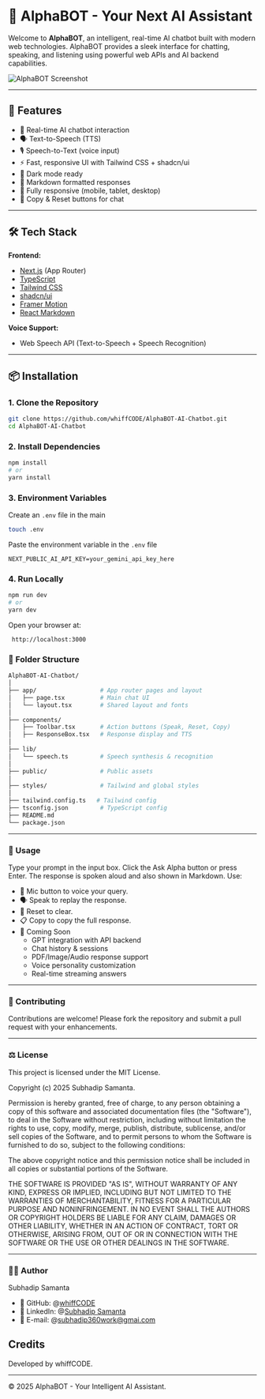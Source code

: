 # 🤖 AlphaBOT - Your Next AI Assistant

Welcome to **AlphaBOT**, an intelligent, real-time AI chatbot built with modern web technologies. AlphaBOT provides a sleek interface for chatting, speaking, and listening using powerful web APIs and AI backend capabilities.

![AlphaBOT Screenshot](https://storage.googleapis.com/gweb-uniblog-publish-prod/images/IO24_WhatsInAName_SocialShare_S96SOzG.width-1300.png)

---

## 🚀 Features

- 💬 Real-time AI chatbot interaction
- 🗣️ Text-to-Speech (TTS)
- 🎙️ Speech-to-Text (voice input)
- ⚡ Fast, responsive UI with Tailwind CSS + shadcn/ui
- 🌙 Dark mode ready
- 🧠 Markdown formatted responses
- 📱 Fully responsive (mobile, tablet, desktop)
- 📎 Copy & Reset buttons for chat

---

## 🛠 Tech Stack

**Frontend:**
- [Next.js](https://nextjs.org/) (App Router)
- [TypeScript](https://www.typescriptlang.org/)
- [Tailwind CSS](https://tailwindcss.com/)
- [shadcn/ui](https://ui.shadcn.com/)
- [Framer Motion](https://www.framer.com/motion/)
- [React Markdown](https://github.com/remarkjs/react-markdown)

**Voice Support:**
- Web Speech API (Text-to-Speech + Speech Recognition)

---

## 📦 Installation

### 1. Clone the Repository
```bash
git clone https://github.com/whiffCODE/AlphaBOT-AI-Chatbot.git
cd AlphaBOT-AI-Chatbot
```
### 2. Install Dependencies
```bash
npm install
# or
yarn install
```
### 3. Environment Variables
Create an ```.env``` file in the main
```bash
touch .env
```
Paste the environment variable in the ```.env``` file
```
NEXT_PUBLIC_AI_API_KEY=your_gemini_api_key_here
```
### 4. Run Locally
```bash
npm run dev
# or
yarn dev
```
Open your browser at:
```
 http://localhost:3000
```

### 📁 Folder Structure
```bash
AlphaBOT-AI-Chatbot/
│
├── app/                  # App router pages and layout
│   ├── page.tsx          # Main chat UI
│   └── layout.tsx        # Shared layout and fonts
│
├── components/
│   ├── Toolbar.tsx       # Action buttons (Speak, Reset, Copy)
│   ├── ResponseBox.tsx   # Response display and TTS
│
├── lib/
│   └── speech.ts         # Speech synthesis & recognition
│
├── public/               # Public assets
│
├── styles/               # Tailwind and global styles
│
├── tailwind.config.ts   # Tailwind config
├── tsconfig.json         # TypeScript config
├── README.md
└── package.json
```
----

### 🧠 Usage
Type your prompt in the input box.
Click the Ask Alpha button or press Enter.
The response is spoken aloud and also shown in Markdown.
Use:
  -  🎤 Mic button to voice your query.
  -  🗣️ Speak to replay the response.
  -  🔄 Reset to clear.
  -  📋 Copy to copy the full response.
  -  🧪 Coming Soon
        -  GPT integration with API backend
        -  Chat history & sessions
        -  PDF/Image/Audio response support
        -  Voice personality customization
        -  Real-time streaming answers

---

### 🤝 Contributing
Contributions are welcome! Please fork the repository and submit a pull request with your enhancements.

----

### ⚖️ License
This project is licensed under the MIT License.

Copyright (c) 2025 Subhadip Samanta.

Permission is hereby granted, free of charge, to any person obtaining a copy of this software and associated documentation files (the "Software"), to deal in the Software without restriction, including without limitation the rights to use, copy, modify, merge, publish, distribute, sublicense, and/or sell copies of the Software, and to permit persons to whom the Software is furnished to do so, subject to the following conditions:

The above copyright notice and this permission notice shall be included in all copies or substantial portions of the Software.

THE SOFTWARE IS PROVIDED "AS IS", WITHOUT WARRANTY OF ANY KIND, EXPRESS OR IMPLIED, INCLUDING BUT NOT LIMITED TO THE WARRANTIES OF MERCHANTABILITY, FITNESS FOR A PARTICULAR PURPOSE AND NONINFRINGEMENT. IN NO EVENT SHALL THE AUTHORS OR COPYRIGHT HOLDERS BE LIABLE FOR ANY CLAIM, DAMAGES OR OTHER LIABILITY, WHETHER IN AN ACTION OF CONTRACT, TORT OR OTHERWISE, ARISING FROM, OUT OF OR IN CONNECTION WITH THE SOFTWARE OR THE USE OR OTHER DEALINGS IN THE SOFTWARE.


----

### 🙋‍♂️ Author

Subhadip Samanta

-  🔗 GitHub: @[whiffCODE](https://github.com/whiffCODE)
-  🔗 LinkedIn: @[Subhadip Samanta](https://linkedin.com/in/subhadip-samanta-24a49623a)
-  🔗 E-mail: @subhadip360work@gmai.com

## Credits

Developed by whiffCODE.

---

© 2025 AlphaBOT - Your Intelligent AI  Assistant.
